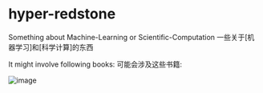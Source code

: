 # hyper-redstone

Something about Machine-Learning or Scientific-Computation
一些关于\[机器学习\]和\[科学计算\]的东西

It might involve following books:
可能会涉及这些书籍:

![image](http://img3x1.ddimg.cn/91/9/1481248981-1_w_1.jpg)
